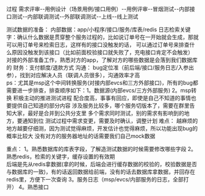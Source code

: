 过程 需求评审--用例设计（场景用例/接口用例）--用例评审--冒烟测试--内部接口测试--内部联调测试--外部联调测试--上线--线上测试

测试数据的准备：
内部数据：app/小程序/接口/服务/库表/redis
日志检索关键字：确认什么数据是贯穿整个服务过程的，比如说订单号在一开始就会生成，那就可以用订单号来检索日志，这样有的接口没触发的话，
可以通过订单号来排查什么原因没触发到该接口（比如前面校验接口就失败了，充电接口肯定不会触发）
对接的外部准备工作，熟悉对方的app，了解对方的哪些数据是会落到我们数据库的
财务：支付额度/退款方式
沟通：
bug定位准（前后端/接口/服务日志/入参出参），找到对应解决人员（联调人员很多），沟通效率才高  
ps：尤其是msp这个中间转换服务(对接内部evcs和三方外部接口)，所有的bug都需要进一步排查，排查顺序如下：1。数据源(内部evcs/三方外部服务) 2。msp转换
积极主动的推进测试进程
配合度高，事事有回应，即使是自己不知道的事情也要提供自己知道的部分内容
涉及服务比较多，哪个服务切版本了，需要在群里告知大家，最好是合并到公共分支里
多个需求同时测试，别的需求有影响到的地方，要通知到位
测试过程中需求变更，需要及时确认，调整计划
难点：
越麻烦的地方越要仔细测，因为测试觉得麻烦，开发估计也觉得麻烦，所以功能出现bug的概率比较大
没有对方的服务器地址的话需要我们自己mock数据

重点：
1。熟悉数据库的库表字段，了解造测试数据的时候需要修改哪些字段
2。熟悉redis，检索的关键字，缓存设置的有效期   
后端是先从redis拿数据(拿的时候，后端会进行缓存数据的校验的，校验数据是否与数据库的一致)，有的话返回数据给前端，没有的话去数据库拿数据，并回存在redis里，方便下一次查询
3。服务日志（msp/evcs/内部服务的日志，全部打开）
4。熟悉接口




